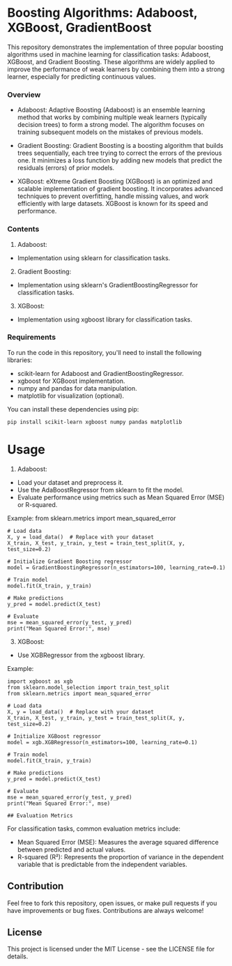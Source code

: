 # Boosting Algorithms: Adaboost, XGBoost, GradientBoost
This repository demonstrates the implementation of three popular boosting algorithms used in machine learning for classification tasks: Adaboost, XGBoost, and Gradient Boosting. These algorithms are widely applied to improve the performance of weak learners by combining them into a strong learner, especially for predicting continuous values.

### Overview
- Adaboost: Adaptive Boosting (Adaboost) is an ensemble learning method that works by combining multiple weak learners (typically decision trees) to form a strong model. The algorithm focuses on training subsequent models on the mistakes of previous models.

- Gradient Boosting: Gradient Boosting is a boosting algorithm that builds trees sequentially, each tree trying to correct the errors of the previous one. It minimizes a loss function by adding new models that predict the residuals (errors) of prior models.

- XGBoost: eXtreme Gradient Boosting (XGBoost) is an optimized and scalable implementation of gradient boosting. It incorporates advanced techniques to prevent overfitting, handle missing values, and work efficiently with large datasets. XGBoost is known for its speed and performance.

### Contents
1. Adaboost:
- Implementation using sklearn for classification tasks.

2. Gradient Boosting:
- Implementation using sklearn's GradientBoostingRegressor for classification tasks.

3. XGBoost:
- Implementation using xgboost library for classification tasks.

### Requirements
To run the code in this repository, you'll need to install the following libraries:

- scikit-learn for Adaboost and GradientBoostingRegressor.
- xgboost for XGBoost implementation.
- numpy and pandas for data manipulation.
- matplotlib for visualization (optional).

You can install these dependencies using pip:

    pip install scikit-learn xgboost numpy pandas matplotlib

# Usage
  1. Adaboost:

  - Load your dataset and preprocess it.
  - Use the AdaBoostRegressor from sklearn to fit the model.
  - Evaluate performance using metrics such as Mean Squared Error (MSE) or R-squared.

Example:
    from sklearn.metrics import mean_squared_error

    # Load data
    X, y = load_data()  # Replace with your dataset
    X_train, X_test, y_train, y_test = train_test_split(X, y, test_size=0.2)

    # Initialize Gradient Boosting regressor
    model = GradientBoostingRegressor(n_estimators=100, learning_rate=0.1)

    # Train model
    model.fit(X_train, y_train)

    # Make predictions
    y_pred = model.predict(X_test)

    # Evaluate
    mse = mean_squared_error(y_test, y_pred)
    print("Mean Squared Error:", mse)

  3. XGBoost:

   - Use XGBRegressor from the xgboost library.

  Example:

    import xgboost as xgb
    from sklearn.model_selection import train_test_split
    from sklearn.metrics import mean_squared_error

    # Load data
    X, y = load_data()  # Replace with your dataset
    X_train, X_test, y_train, y_test = train_test_split(X, y, test_size=0.2)

    # Initialize XGBoost regressor
    model = xgb.XGBRegressor(n_estimators=100, learning_rate=0.1)

    # Train model
    model.fit(X_train, y_train)

    # Make predictions
    y_pred = model.predict(X_test)

    # Evaluate
    mse = mean_squared_error(y_test, y_pred)
    print("Mean Squared Error:", mse)

    ## Evaluation Metrics

For classification tasks, common evaluation metrics include:

  - Mean Squared Error (MSE): Measures the average squared difference between predicted and actual values.
  - R-squared (R²): Represents the proportion of variance in the dependent variable that is predictable from the independent variables.

## Contribution

Feel free to fork this repository, open issues, or make pull requests if you have improvements or bug fixes. Contributions are always welcome!

## License

This project is licensed under the MIT License - see the LICENSE file for details.






























